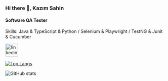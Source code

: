 ### Hi there 👋, Kazım Sahin
#### Software QA Tester

Skills: Java & TypeScript & Python / Selenium & Playwright / TestNG & Junit & Cucumber



 [<img src='https://cdn.jsdelivr.net/npm/simple-icons@3.0.1/icons/linkedin.svg' alt='linkedin' height='40'>](https://www.linkedin.com/in/kazimsahin/)    

[![Top Langs](https://github-readme-stats.vercel.app/api/top-langs/?username=kazimsahinn)](https://github.com/anuraghazra/github-readme-stats)

![GitHub stats](https://github-readme-stats.vercel.app/api?username=kazimsahinn&show_icons=true)  

